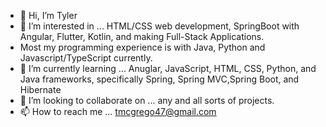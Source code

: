 - 👋 Hi, I’m Tyler
- 👀 I’m interested in ... HTML/CSS web development, SpringBoot with Angular, Flutter, Kotlin, and making Full-Stack Applications. 
- Most my programming experience is with Java, Python and Javascript/TypeScript currently.
- 🌱 I’m currently learning ... Anuglar, JavaScript, HTML, CSS, Python, and Java frameworks, specifically Spring, Spring MVC,Spring Boot, and Hibernate
- 💞️ I’m looking to collaborate on ... any and all sorts of projects. 
- 📫 How to reach me ... tmcgrego47@gmail.com

<!---
TylerMcG/TylerMcG is a ✨ special ✨ repository because its `README.md` (this file) appears on your GitHub profile.
You can click the Preview link to take a look at your changes.
--->
